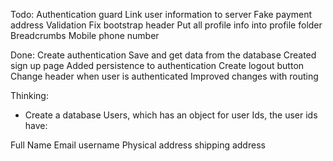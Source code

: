 Todo:
Authentication guard
Link user information to server
Fake payment address
Validation
Fix bootstrap header
Put all profile info into profile folder
Breadcrumbs
Mobile phone number

Done:
Create authentication
Save and get data from the database
Created sign up page
Added persistence to authentication
Create logout button
Change header when user is authenticated
Improved changes with routing




Thinking:
- Create a database Users, which has an object for user Ids, the user ids have:

Full Name
Email
username
Physical address
shipping address

